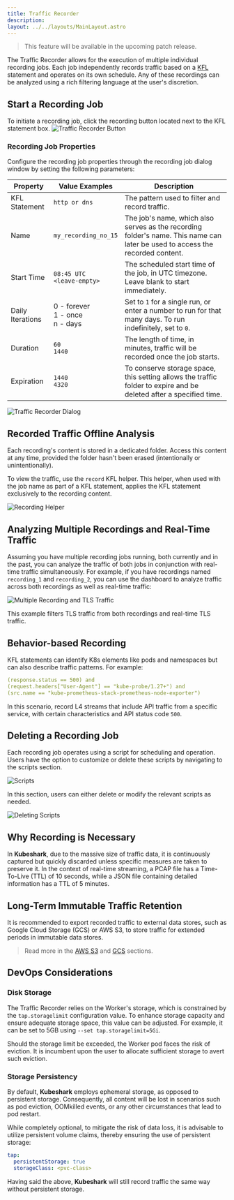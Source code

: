 ```yaml
---
title: Traffic Recorder
description: 
layout: ../../layouts/MainLayout.astro
---
```

> This feature will be available in the upcoming patch release.

The Traffic Recorder allows for the execution of multiple individual recording jobs. Each job independently records traffic based on a [KFL](/en/filtering) statement and operates on its own schedule. Any of these recordings can be analyzed using a rich filtering language at the user's discretion.

## Start a Recording Job
To initiate a recording job, click the recording button located next to the KFL statement box.
![Traffic Recorder Button](/record_button.png)

### Recording Job Properties
Configure the recording job properties through the recording job dialog window by setting the following parameters:

| Property | Value Examples | Description |
| --- | --- | --- |
| KFL Statement | `http or dns` | The pattern used to filter and record traffic. |
| Name | `my_recording_no_15` | The job's name, which also serves as the recording folder's name. This name can later be used to access the recorded content. |
| Start Time | `08:45 UTC` <br /> `<leave-empty>` | The scheduled start time of the job, in UTC timezone. Leave blank to start immediately. |
| Daily Iterations | 0 - forever<br />1 - once<br />n - days | Set to `1` for a single run, or enter a number to run for that many days. To run indefinitely, set to `0`. |
| Duration | `60` <br /> `1440` | The length of time, in minutes, traffic will be recorded once the job starts. |
| Expiration | `1440` <br /> `4320` | To conserve storage space, this setting allows the traffic folder to expire and be deleted after a specified time. |

![Traffic Recorder Dialog](/recording_dialog.png)

## Recorded Traffic Offline Analysis
Each recording's content is stored in a dedicated folder. Access this content at any time, provided the folder hasn't been erased (intentionally or unintentionally).

To view the traffic, use the `record` KFL helper. This helper, when used with the job name as part of a KFL statement, applies the KFL statement exclusively to the recording content.

![Recording Helper](/record_helper.png)

## Analyzing Multiple Recordings and Real-Time Traffic

Assuming you have multiple recording jobs running, both currently and in the past, you can analyze the traffic of both jobs in conjunction with real-time traffic simultaneously. 
For example, if you have recordings named `recording_1` and `recording_2`, you can use the dashboard to analyze traffic across both recordings as well as real-time traffic:

![Multiple Recording and TLS Traffic](/recording_tls.png)

This example filters TLS traffic from both recordings and real-time TLS traffic.

## Behavior-based Recording

KFL statements can identify K8s elements like pods and namespaces but can also describe traffic patterns. For example:
```yaml
(response.status == 500) and 
(request.headers["User-Agent"] == "kube-probe/1.27+") and 
(src.name == "kube-prometheus-stack-prometheus-node-exporter")
```
In this scenario, record L4 streams that include API traffic from a specific service, with certain characteristics and API status code `500`.


## Deleting a Recording Job

Each recording job operates using a script for scheduling and operation. Users have the option to customize or delete these scripts by navigating to the scripts section.

![Scripts](/scripting.png)

In this section, users can either delete or modify the relevant scripts as needed.

![Deleting Scripts](/delete_scripts.png)

## Why Recording is Necessary

In **Kubeshark**, due to the massive size of traffic data, it is continuously captured but quickly discarded unless specific measures are taken to preserve it. In the context of real-time streaming, a PCAP file has a Time-To-Live (TTL) of 10 seconds, while a JSON file containing detailed information has a TTL of 5 minutes.

## Long-Term Immutable Traffic Retention

It is recommended to export recorded traffic to external data stores, such as Google Cloud Storage (GCS) or AWS S3, to store traffic for extended periods in immutable data stores.

> Read more in the [AWS S3](http://localhost:3000/en/integrations_aws_s3) and [GCS](http://localhost:3000/en/integrations_gcs) sections.

## DevOps Considerations

### Disk Storage
The Traffic Recorder relies on the Worker's storage, which is constrained by the `tap.storagelimit` configuration value. To enhance storage capacity and ensure adequate storage space, this value can be adjusted. For example, it can be set to 5GB using `--set tap.storagelimit=5Gi`.

Should the storage limit be exceeded, the Worker pod faces the risk of eviction. It is incumbent upon the user to allocate sufficient storage to avert such eviction.

### Storage Persistency
By default, **Kubeshark** employs ephemeral storage, as opposed to persistent storage. Consequently, all content will be lost in scenarios such as pod eviction, OOMkilled events, or any other circumstances that lead to pod restart.

While completely optional, to mitigate the risk of data loss, it is advisable to utilize persistent volume claims, thereby ensuring the use of persistent storage:
```yaml
tap:
  persistentStorage: true
  storageClass: <pvc-class>
```
Having said the above, **Kubeshark** will still record traffic the same way without persistent storage.